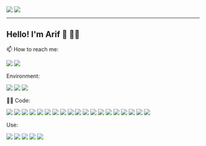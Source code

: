   <img align="center" src="https://github-readme-stats.vercel.app/api/top-langs/?username=arifBurakDemiray&count_private=true&show_icons=true&theme=github_dark&layout=compact&langs_count=10"/>  <img align="center" src="https://github-readme-stats.vercel.app/api?username=arifBurakDemiray&line_height=28&count_private=true&show_icons=true&include_all_commits=true&theme=github_dark"/>
 
 ---
 ## Hello! I'm Arif 👋 :biking_man:
 
 
📫 How to reach me:  

[![](https://img.shields.io/badge/-Arif%20Burak%20Demiray-informational?style=flat&logo=linkedin&logoColor=white&color=0077b5)](http://www.linkedin.com/in/arifBurakDemiray) 
[![](https://img.shields.io/badge/-demiray.dev-informational?style=flat&logo=firefox-browser&logoColor=white&color=062020)](https://demiray.dev) 

<!--
- 🔭 I’m currently working on ...
- 🌱 I’m currently learning ...
- 👯 I’m looking to collaborate on ...
- 🤔 I’m looking for help with ...
- 💬 Ask me about ...
- 📫 How to reach me: ...
- 😄 Pronouns: ...
- ⚡ Fun fact: ...
**A little more about me...**

```javascript
const dan = {
  pronouns: 'he' | 'him',
  code: ['C#', 'Typescript', 'Javascript', 'HTML', 'CSS', 'C++', 'C'],
  frameworks: ['.net', '.net core', 'NodeJS'],
  platforms: ['Azure', 'AWS'],
  databases: ['SQL Server', 'mySQL'],
  devOps: ['Docker', 'Serverless'],
  tools: ['Jest', 'Cypress', 'Swagger'],
}
```-->
Environment:

![](https://img.shields.io/badge/AWS-informational?style=flat&logo=amazon-aws&logoColor=white&color=232F3E) ![](https://img.shields.io/badge/Vercel-informational?style=flat&logo=vercel&logoColor=white&color=000) ![](https://img.shields.io/badge/DigitalOcean-informational?style=flat&logo=digitalocean&logoColor=white&color=0080FF)

:man_technologist: Code: 

![](https://img.shields.io/badge/Code-Bash-informational?style=flat&logo=gnu-bash&logoColor=white&color=1F6FEB) ![](https://img.shields.io/badge/Code-C-informational?style=flat&logo=c&logoColor=white&color=1F6FEB) ![](https://img.shields.io/badge/Code-C++-informational?style=flat&logo=c%2B%2B&logoColor=white&color=1F6FEB) ![](https://img.shields.io/badge/Code-Python-informational?style=flat&logo=python&logoColor=white&color=1F6FEB) ![](https://img.shields.io/badge/Code-C%23-informational?style=flat&logo=c-sharp&logoColor=white&color=1F6FEB) ![](https://img.shields.io/badge/Code-.NET-informational?style=flat&logo=dotnet&color=1F6FEB) ![](https://img.shields.io/badge/Code-Java-informational?style=flat&logo=openjdk&logoColor=white&color=1F6FEB) ![](https://img.shields.io/badge/Code-Spring-informational?style=flat&logo=spring&logoColor=white&color=1F6FEB) ![](https://img.shields.io/badge/Code-Boot-informational?style=flat&logo=spring-boot&logoColor=white&color=1F6FEB) ![](https://img.shields.io/badge/Code-Hibernate-informational?style=flat&logo=hibernate&logoColor=white&color=1F6FEB) ![](https://img.shields.io/badge/Code-JavaScript-informational?style=flat&logo=javascript&logoColor=white&color=1F6FEB) ![](https://img.shields.io/badge/Code-TypeScript-informational?style=flat&logo=typescript&logoColor=white&color=1F6FEB) ![](https://img.shields.io/badge/Code-React-informational?style=flat&logo=react&logoColor=white&color=1F6FEB) ![](https://img.shields.io/badge/Code-Vue-informational?style=flat&color=1F6FEB) ![](https://img.shields.io/badge/Code-Tailwind-informational?style=flat&logo=tailwind-css&logoColor=white&color=1F6FEB) ![](https://img.shields.io/badge/Code-MySQL-informational?style=flat&logo=mysql&logoColor=white&color=1F6FEB) ![](https://img.shields.io/badge/Code-MariaDB-informational?style=flat&logo=mariadb&logoColor=white&color=1F6FEB) ![](https://img.shields.io/badge/Code-MSSQL-informational?style=flat&logo=microsoft-sql-server&logoColor=white&color=1F6FEB) ![](https://img.shields.io/badge/Code-PostgreSQL-informational?style=flat&logo=postgresql&logoColor=white&color=1F6FEB) ![]()

Use:

![](https://img.shields.io/badge/Swagger-informational?style=flat&logo=swagger&logoColor=white&color=85EA2D) ![](https://img.shields.io/badge/Postman-informational?style=flat&logo=postman&logoColor=white&color=FF6C37) ![](https://img.shields.io/badge/Jira-informational?style=flat&logo=jira&logoColor=white&color=0052CC) ![](https://img.shields.io/badge/Azure_Devops-informational?style=flat&logo=azure-devops&logoColor=white&color=0078D7) ![](https://img.shields.io/badge/Azure_Devops_WIQL-informational?style=flat&logo=azure-devops&logoColor=white&color=0078D7)
